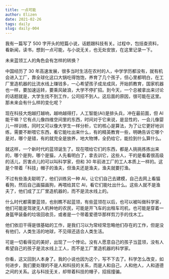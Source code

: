 ```yaml
--- 
title: 一点可能
author: Elizen
date: 2021-02-26
tags: daily
slug: daily-004
---
```


我有一篇写了 500 字开头的短篇小说，话题跟科技有关。过程中，包括查资料，看新闻，读书，想到一点可能，与小说无关，也无处安放，在这里记录一下。

未来蓝领工人的角色会有怎样的转换？

中国经历了 30 年高速发展，很多当时生活在农村的人，中学学历都没有，就有机会进入工厂，靠全球化这口大锅吃得饱饱，养育了几个孩子，但心里都明白，在工厂里造机器的比流水线上赚钱多，一心希望孩子成龙成凤，开始抓教育，国家机器也一样，要加速运转，要乘风破浪，大学不停扩招。到今天，一个总被拿出来讨论的话题就是，大学生找不到工作，公司招不到人。这后面的原因，很可能在这里。那未来会有什么样的变化呢？

现在科技大炮越打越响，越响越得打，人工智能(AI)是排头兵，冲在最前面，但 AI 能干嘛？它有点儿像四维空间里的东西，时间对于它来说，是显性的，一会儿像婴儿一样训练，同时又可以像大学生一样分析，它的核心是算法，为了让它更好地训练，需要不断喂它东西，看它能吐出来什么，有的精英教育一些，明确告诉它哪个是对，哪个是错，有的就完全是放养，地大物博，全扔给它，能捡到什么算什么。

就这样，一个新时代的蓝领诞生了。现在喂给它们的东西，都是人挑挑拣拣出来的，哪个是狗，哪个是猫，人先看明白了，拿去训它，这些人，干的是看着很高级的活儿，厉害点儿的可以叫科学家，但和 30 年前进工厂的工人本质上一样的。这是个带着「科技」帽子的渔夫，但渔夫还是渔夫，渔夫就要打渔。

不过有些渔夫聪明了，他们训练另一种 AI，让它们自己去建模，自己去网上看猫看狗，然后自己画猫画狗，再喂给其它 AI，看它们能吐出什么。这些人就不是渔夫了，他们成了工厂里造机器的，而不是流水线上的。

什么时代都需要蓝领，也别瞧不起蓝领，有些蓝领在以后，也可以被叫做科学家，他们可能是驾驶无人机种地的农民，可能是开飞车的出租车司机，也可能是穿着一身盔甲装备的垃圾回收员，或者是一个带着爱德华那样剪刀手的伐木工。

他们依旧干得是很基础的工作，是我们习以为常经常忽略他们存在的工作，但是没有他们，人类生活的地球，不见得还适合人类生活。

可是一切看得见的美好，出现了一个悖论。没有人愿意自己的孩子当蓝领，没有人希望自己的孩子是流水线上工人，而不是工厂里造机器的科学家。

你看，这又回到人本身了。我的小说也因为这个，写不下去了。科学怎么改变，如何进步，我们要处理的不是人和科技的关系，而是人和自己，人和他人，人和道德之间的关系。这与科技无关，却带着科技的帽子，招摇撞骗。

